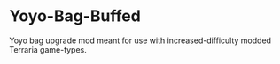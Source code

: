# Yoyo-Bag-Buffed
Yoyo bag upgrade mod meant for use with increased-difficulty modded Terraria game-types.
